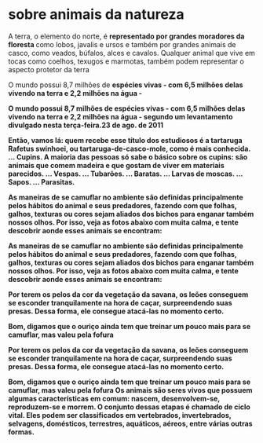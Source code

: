 <h1>sobre animais da natureza</h1> 

<p>A terra, o elemento do norte, é <strong> representado por grandes moradores da floresta </strong> como lobos, javalis e ursos e também por grandes animais de casco, como veados, búfalos, alces e cavalos. Qualquer animal que vive em tocas como coelhos, texugos e marmotas, também podem representar o aspecto protetor da terra
<p><en>O mundo possui 8,7 milhões de <strong> espécies vivas - com 6,5 milhões delas vivendo na terra e 2,2 milhões na água - 


<p>O mundo possui 8,7 milhões de espécies vivas - com 6,5 milhões delas vivendo na terra e 2,2 milhões na água - segundo um levantamento divulgado nesta terça-feira.23 de ago. de 2011

Então, vamos lá: quem recebe esse título dos estudiosos é a tartaruga Rafetus swinhoei, ou tartaruga-de-casco-mole, como é mais conhecida. ...
Cupins. A maioria das pessoas só sabe o básico sobre os cupins: são animais que comem madeira e que gostam de viver em materiais parecidos. ...
Vespas. ...
Tubarões. ...
Baratas. ...
Larvas de moscas. ...
Sapos. ...
Parasitas.

As maneiras de se camuflar no ambiente são definidas principalmente pelos hábitos do animal e seus predadores, fazendo com que folhas, galhos, texturas ou cores sejam aliados dos bichos para enganar também nossos olhos. Por isso, veja as fotos abaixo com muita calma, e tente descobrir aonde esses animais se encontram:

As maneiras de se camuflar no ambiente são definidas principalmente pelos hábitos do animal e seus predadores, fazendo com que folhas, galhos, texturas ou cores sejam aliados dos bichos para enganar também nossos olhos. Por isso, veja as fotos abaixo com muita calma, e tente descobrir aonde esses animais se encontram:

Por terem os pelos da cor da vegetação da savana, os leões conseguem se esconder tranquilamente na hora de caçar, surpreendendo suas presas. Dessa forma, ele consegue atacá-las no momento certo.

Bom, digamos que o ouriço ainda tem que treinar um pouco mais para se camuflar, mas valeu pela fofura

Por terem os pelos da cor da vegetação da savana, os leões conseguem se esconder tranquilamente na hora de caçar, surpreendendo suas presas. Dessa forma, ele consegue atacá-las no momento certo.

Bom, digamos que o ouriço ainda tem que treinar um pouco mais para se camuflar, mas valeu pela fofura
Os animais são seres vivos que possuem algumas características em comum: nascem, desenvolvem-se, reproduzem-se e morrem. O conjunto dessas etapas é chamado de ciclo vital. Eles podem ser classificados em vertebrados, invertebrados, selvagens, domésticos, terrestres, aquáticos, aéreos, entre várias outras formas.
